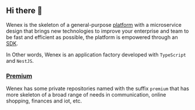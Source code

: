 ## Hi there 👋

Wenex is the skeleton of a general-purpose [platform](https://github.com/wenex-org/platform) with a microservice design that brings new technologies to improve your enterprise and team to be fast and efficient as possible, the platform is empowered through an [SDK](https://github.com/wenex-org/platform-sdk).

In Other words, Wenex is an application factory developed with `TypeScript` and `NestJS`.

### [Premium](https://github.com/wenex-org/platform-premium)

Wenex has some private repositories named with the suffix `premium` that has more skeleton of a broad range of needs in communication, online shopping, finances and iot, etc.
